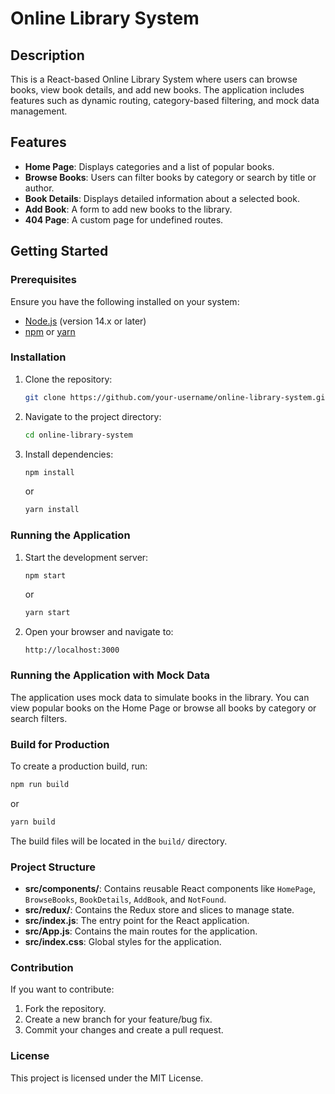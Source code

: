 # Online Library System

## Description
This is a React-based Online Library System where users can browse books, view book details, and add new books. The application includes features such as dynamic routing, category-based filtering, and mock data management.

## Features
- **Home Page**: Displays categories and a list of popular books.
- **Browse Books**: Users can filter books by category or search by title or author.
- **Book Details**: Displays detailed information about a selected book.
- **Add Book**: A form to add new books to the library.
- **404 Page**: A custom page for undefined routes.

## Getting Started

### Prerequisites
Ensure you have the following installed on your system:
- [Node.js](https://nodejs.org/) (version 14.x or later)
- [npm](https://www.npmjs.com/) or [yarn](https://yarnpkg.com/)

### Installation
1. Clone the repository:
   ```bash
   git clone https://github.com/your-username/online-library-system.git
   ```
2. Navigate to the project directory:
   ```bash
   cd online-library-system
   ```
3. Install dependencies:
   ```bash
   npm install
   ```
   or
   ```bash
   yarn install
   ```

### Running the Application
1. Start the development server:
   ```bash
   npm start
   ```
   or
   ```bash
   yarn start
   ```
2. Open your browser and navigate to:
   ```
   http://localhost:3000
   ```

### Running the Application with Mock Data
The application uses mock data to simulate books in the library. You can view popular books on the Home Page or browse all books by category or search filters.

### Build for Production
To create a production build, run:
```bash
npm run build
```
or
```bash
yarn build
```

The build files will be located in the `build/` directory.

### Project Structure
- **src/components/**: Contains reusable React components like `HomePage`, `BrowseBooks`, `BookDetails`, `AddBook`, and `NotFound`.
- **src/redux/**: Contains the Redux store and slices to manage state.
- **src/index.js**: The entry point for the React application.
- **src/App.js**: Contains the main routes for the application.
- **src/index.css**: Global styles for the application.

### Contribution
If you want to contribute:
1. Fork the repository.
2. Create a new branch for your feature/bug fix.
3. Commit your changes and create a pull request.

### License
This project is licensed under the MIT License.

